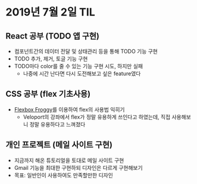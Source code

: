 # 2019년 7월 2일 TIL

## React 공부 (TODO 앱 구현)
* 컴포넌트간의 데이터 전달 및 상태관리 등을 통해 TODO 기능 구현
* TODO 추가, 제거, 토글 기능 구현
* TODO마다 color를 줄 수 있는 기능 구현 시도, 하지만 실패
  * 나중에 시간 난다면 다시 도전해보고 싶은 feature였다

## CSS 공부 (flex 기초사용)
* [Flexbox Froggy](https://flexboxfroggy.com/#ko)를 이용하여 flex의 사용법 익히기
  * Veloport의 강좌에서 flex가 정말 유용하게 쓰인다고 하였는데, 직접 사용해보니 정말 유용하다고 느껴졌다

## 개인 프로젝트 (메일 사이트 구현)
* 지금까지 해온 튜토리얼을 토대로 메일 사이트 구현
* Gmail 기능을 최대한 구현하되 디자인은 다르게 구현해보기
* 목표: 일반인이 사용하여도 만족할만한 디자인